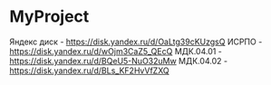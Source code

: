 # MyProject
Яндекс диск - https://disk.yandex.ru/d/OaLtg39cKUzgsQ 
ИСРПО - https://disk.yandex.ru/d/wOjm3CaZ5_QEcQ
МДК.04.01 - https://disk.yandex.ru/d/BQeU5-NuO32uMw
МДК.04.02 - https://disk.yandex.ru/d/BLs_KF2HvVfZXQ
